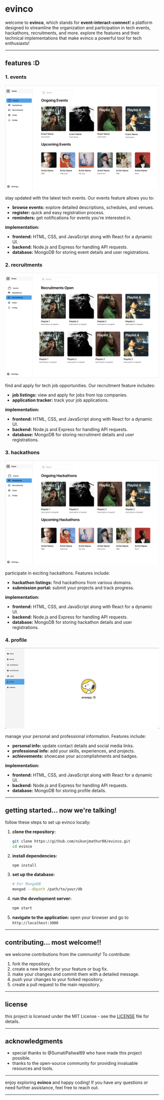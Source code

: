 # evinco

welcome to **evinco**, which stands for **event-interact-connect**! a platform designed to streamline the organization and participation in tech events, hackathons, recruitments, and more. explore the features and their technical implementations that make evinco a powerful tool for tech enthusiasts!

---

## features :D

### 1. events
![Events](event-frontend/src/assets/events.jpg)

stay updated with the latest tech events. Our events feature allows you to:
- **browse events:** explore detailed descriptions, schedules, and venues.
- **register:** quick and easy registration process.
- **reminders:** get notifications for events you're interested in.

**implementation:**
- **frontend:** HTML, CSS, and JavaScript along with React for a dynamic UI.
- **backend:** Node.js and Express for handling API requests.
- **database:** MongoDB for storing event details and user registrations.

### 2. recruitments
![Recruitments](event-frontend/src/assets/recruitments.jpg)

find and apply for tech job opportunities. Our recruitment feature includes:
- **job listings:** view and apply for jobs from top companies.
- **application tracker:** track your job applications.

**implementation:**
- **frontend:** HTML, CSS, and JavaScript along with React for a dynamic UI.
- **backend:** Node.js and Express for handling API requests.
- **database:** MongoDB for storing recruitment details and user registrations.

### 3. hackathons
![Hackathons](event-frontend/src/assets/hackathons.jpg)

participate in exciting hackathons. Features include:
- **hackathon listings:** find hackathons from various domains.
- **submission portal:** submit your projects and track progress.

**implementation:**
- **frontend:** HTML, CSS, and JavaScript along with React for a dynamic UI.
- **backend:** Node.js and Express for handling API requests.
- **database:** MongoDB for storing hackathon details and user registrations.

### 4. profile
![Profile](event-frontend/src/assets/profile.jpg)

manage your personal and professional information. Features include:
- **personal info:** update contact details and social media links.
- **professional info:** add your skills, experiences, and projects.
- **achievements:** showcase your accomplishments and badges.

**implementation:**
- **frontend:** HTML, CSS, and JavaScript along with React for a dynamic UI.
- **backend:** Node.js and Express for handling API requests.
- **database:** MongoDB for storing profile details.

---

## getting started... now we're talking!

follow these steps to set up evinco locally:

1. **clone the repository:**
   ```bash
   git clone https://github.com/nikunjmathur08/evinco.git
   cd evinco
   ```

2. **install dependencies:**
   ```bash
   npm install
   ```

3. **set up the database:**
   ```bash
   # For MongoDB
   mongod --dbpath /path/to/your/db
   ```

4. **run the development server:**
   ```bash
   npm start
   ```

5. **navigate to the application:**
   open your browser and go to `http://localhost:3000`

---

## contributing... most welcome!!

we welcome contributions from the community! To contribute:

1. fork the repository.
2. create a new branch for your feature or bug fix.
3. make your changes and commit them with a detailed message.
4. push your changes to your forked repository.
5. create a pull request to the main repository.

---

## license

this project is licensed under the MIT License - see the [LICENSE](LICENSE) file for details.

---

## acknowledgments

- special thanks to @SumatiPaliwal89 who have made this project possible.
- thanks to the open-source community for providing invaluable resources and tools.

---

enjoy exploring **evinco** and happy coding! If you have any questions or need further assistance, feel free to reach out.

---